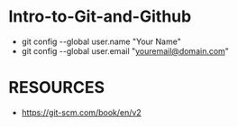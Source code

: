 # Intro-to-Git-and-Github

* git config --global user.name "Your Name"
* git config --global user.email "youremail@domain.com"


# RESOURCES
* https://git-scm.com/book/en/v2
